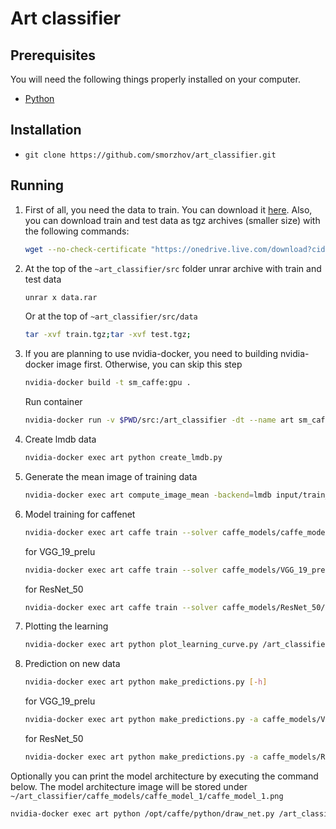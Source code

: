 # Art classifier

## Prerequisites

You will need the following things properly installed on your computer.

* [Python](https://www.python.org/)

## Installation

* `git clone https://github.com/smorzhov/art_classifier.git`

## Running

1. First of all, you need the data to train. You can download it [here](https://drive.google.com/file/d/1uSz9xfYQD3VSN17wlxdGZ6yDpO5uWz6A/view?usp=sharing). Also, you can download train and test data as tgz archives (smaller size) with the following commands:
    ```bash
    wget --no-check-certificate "https://onedrive.live.com/download?cid=9B1DCE6B8AAEBBAB&resid=9B1DCE6B8AAEBBAB%211094&authkey=ALTTp6IUBu8v4v4" -O test.tgz;wget --no-check-certificate "https://onedrive.live.com/download?cid=9B1DCE6B8AAEBBAB&resid=9B1DCE6B8AAEBBAB%211095&authkey=ACicffxzKxa9D1U" -O train.tgz;
    ```
2. At the top of the `~art_classifier/src` folder unrar archive with train and test data
    ```bash
    unrar x data.rar
    ```
    Or at the top of `~art_classifier/src/data`
    ```bash
    tar -xvf train.tgz;tar -xvf test.tgz;
    ```
3. If you are planning to use nvidia-docker, you need to building nvidia-docker image first. Otherwise, you can skip this step
    ```bash
    nvidia-docker build -t sm_caffe:gpu .
    ```
    Run container
    ```bash
    nvidia-docker run -v $PWD/src:/art_classifier -dt --name art sm_caffe:gpu /bin/bash
    ```
5. Create lmdb data
    ```bash
    nvidia-docker exec art python create_lmdb.py
    ```
6. Generate the mean image of training data
    ```bash
    nvidia-docker exec art compute_image_mean -backend=lmdb input/train_lmdb input/mean.binaryproto
    ```
7. Model training for caffenet
    ```bash
    nvidia-docker exec art caffe train --solver caffe_models/caffe_model_1/solver_1.prototxt 2>&1 | tee model_train.log
    ```
    for VGG_19_prelu
    ```bash
    nvidia-docker exec art caffe train --solver caffe_models/VGG_19_prelu/VGG_19_prelu_solver.prototxt --gpu=all 2>&1 | tee model_train.log
    ```
    for ResNet_50
    ```bash
    nvidia-docker exec art caffe train --solver caffe_models/ResNet_50/ResNet_50_solver.prototxt --gpu=all 2>&1 | tee model_train.log
    ```
8. Plotting the learning 
    ```bash
    nvidia-docker exec art python plot_learning_curve.py /art_classifier/model_train.log /art_classifier/model_1_learning_curve.png
    ```
9. Prediction on new data

    ```bash
    nvidia-docker exec art python make_predictions.py [-h]
    ```
    for VGG_19_prelu
    ```bash
    nvidia-docker exec art python make_predictions.py -a caffe_models/VGG_19_prelu/VGG_19_prelu_deploy.prototxt -w caffe_models/VGG_19_prelu/ -w caffe_models/VGG_19_prelu/VGG_19_prelu_iter_40000.caffemodel
    ```
    for ResNet_50
    ```bash
    nvidia-docker exec art python make_predictions.py -a caffe_models/ResNet_50/ResNet_50_deploy.prototxt -w caffe_models/VGG_19_prelu/ -w caffe_models/ResNet_50/ResNet_50_iter_20000.caffemodel
    ```

Optionally you can print the model architecture by executing the command below. The model architecture image will be stored under `~/art_classifier/caffe_models/caffe_model_1/caffe_model_1.png` 
```bash
nvidia-docker exec art python /opt/caffe/python/draw_net.py /art_classifier/caffe_models/caffe_model_1/caffenet_train_val_1.prototxt /art_classifier/caffe_models/caffe_model_1/caffe_model_1.png
``` 
